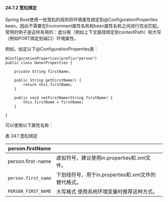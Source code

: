 #### 24.7.2 宽松绑定

Spring Boot使用一些宽松的规则将环境属性绑定到@ConfigurationProperties bean，因此不需要在Environment属性名称和bean属性名称之间进行完全匹配。 常用的例子是这样有用的：虚分离（例如上下文路径绑定到contextPath）和大写（例如PORT绑定到端口）环境属性。

例如，给定以下@ConfigurationProperties类：

```
@ConfigurationProperties(prefix="person")
public class OwnerProperties {

    private String firstName;

    public String getFirstName() {
        return this.firstName;
    }

    public void setFirstName(String firstName) {
        this.firstName = firstName;
    }

}
```

可以使用以下属性名称：

表 24.1 宽松绑定

| person.firstName |  |
| :---: | :--- |
| person.first-name | 虚拟符号，建议使用in.properties和.xml文件。 |
| `person.first_name` | 下划线符号，用于in.properties和.xml文件的替代格式。 |
| `PERSON_FIRST_NAME` | 大写格式 使用系统环境变量时推荐这种方式。 |




